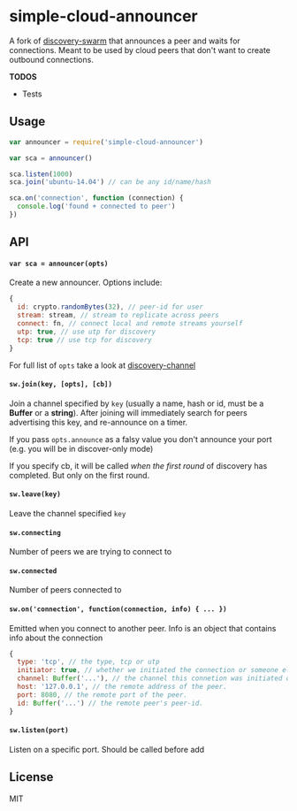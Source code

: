 # simple-cloud-announcer

A fork of [discovery-swarm](https://github.com/mafintosh/discovery-swarm) that announces a peer and waits for connections. Meant to be used by cloud peers that don't want to create outbound connections.

**TODOS**

 - Tests

## Usage

``` js
var announcer = require('simple-cloud-announcer')

var sca = announcer()

sca.listen(1000)
sca.join('ubuntu-14.04') // can be any id/name/hash

sca.on('connection', function (connection) {
  console.log('found + connected to peer')
})
```

## API

#### `var sca = announcer(opts)`

Create a new announcer. Options include:

```js
{
  id: crypto.randomBytes(32), // peer-id for user
  stream: stream, // stream to replicate across peers
  connect: fn, // connect local and remote streams yourself
  utp: true, // use utp for discovery
  tcp: true // use tcp for discovery
}
```

For full list of `opts` take a look at [discovery-channel](https://github.com/maxogden/discovery-channel)

#### `sw.join(key, [opts], [cb])`

Join a channel specified by `key` (usually a name, hash or id, must be a **Buffer** or a **string**). After joining will immediately search for peers advertising this key, and re-announce on a timer.

If you pass `opts.announce` as a falsy value you don't announce your port (e.g. you will be in discover-only mode)

If you specify cb, it will be called *when the first round* of discovery has completed. But only on the first round.

#### `sw.leave(key)`

Leave the channel specified `key`

#### `sw.connecting`

Number of peers we are trying to connect to

#### `sw.connected`

Number of peers connected to

#### `sw.on('connection', function(connection, info) { ... })`

Emitted when you connect to another peer. Info is an object that contains info about the connection

``` js
{
  type: 'tcp', // the type, tcp or utp
  initiator: true, // whether we initiated the connection or someone else did
  channel: Buffer('...'), // the channel this connetion was initiated on. only set if initiator === true
  host: '127.0.0.1', // the remote address of the peer.
  port: 8080, // the remote port of the peer.
  id: Buffer('...') // the remote peer's peer-id.
}
```

#### `sw.listen(port)`

Listen on a specific port. Should be called before add

## License

MIT

